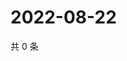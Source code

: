 # 2022-08-22

共 0 条

<!-- BEGIN WEIBO -->
<!-- 最后更新时间 Mon Aug 22 2022 00:21:54 GMT+0800 (China Standard Time) -->

<!-- END WEIBO -->
